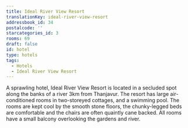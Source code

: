 ```yaml
---
title: Ideal River View Resort
translationKey: ideal-river-view-resort
addressbook_id: 34
postalcode: ''
starcategories_id: 3
rooms: 69
draft: false
id: hotel
type: hotels
tags:
  - Hotels
  - Ideal River View Resort
---
```

A sprawling hotel, Ideal River View Resort is located in a secluded spot along the banks of a river 3km from Thanjavur. The resort has large air-conditioned rooms in two-storeyed cottages, and a swimming pool. The rooms are kept cool by the smooth stone floors, the chunky-legged beds are comfortable and the chairs are often quaintly cane backed. All rooms have a small balcony overlooking the gardens and river.